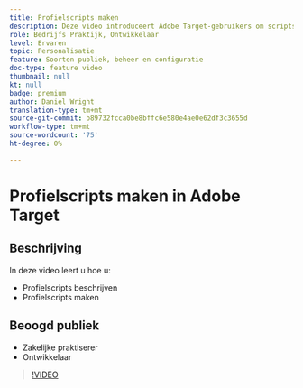 ```yaml
---
title: Profielscripts maken
description: Deze video introduceert Adobe Target-gebruikers om scripts te profileren. Bekijk deze video als u ervaring hebt met Adobe Target en als u de basisbeginselen wilt leren van het gebruik van profielscripts voor het uitvoeren van gespecialiseerde doelbewerkingen of het maken van doelgroepen.
role: Bedrijfs Praktijk, Ontwikkelaar
level: Ervaren
topic: Personalisatie
feature: Soorten publiek, beheer en configuratie
doc-type: feature video
thumbnail: null
kt: null
badge: premium
author: Daniel Wright
translation-type: tm+mt
source-git-commit: b89732fcca0be8bffc6e580e4ae0e62df3c3655d
workflow-type: tm+mt
source-wordcount: '75'
ht-degree: 0%

---
```



# Profielscripts maken in Adobe Target

## Beschrijving

In deze video leert u hoe u:

* Profielscripts beschrijven
* Profielscripts maken

## Beoogd publiek

* Zakelijke praktiserer
* Ontwikkelaar

>[!VIDEO](https://video.tv.adobe.com/v/17394/?quality=12)